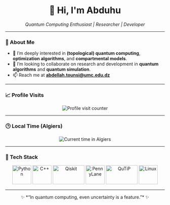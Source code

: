 <h1 align="center">👋 Hi, I'm Abduhu</h1>

<p align="center">
  <em>Quantum Computing Enthusiast | Researcher | Developer</em>
</p>

---

### 👀 About Me
- 🔭 I’m deeply interested in **(topological) quantum computing**, **optimization algorithms**, and **compartmental models**.  
- 💞️ I’m looking to collaborate on research and development in **quantum algorithms** and **quantum simulation**.  
- 📫 Reach me at **abdellah.tounsi@umc.edu.dz**

---

### 📈 Profile Visits  
<p align="center">
  <img src="https://komarev.com/ghpvc/?username=Abduhu&label=Profile%20Visits&color=0e75b6&style=for-the-badge" alt="Profile visit counter" />
</p>

---

### 🕒 Local Time (Algiers)

<p align="center">
  <img src="https://img.shields.io/badge/dynamic/json?url=https://worldtimeapi.org/api/timezone/Africa/Algiers&label=Time%20Now&query=datetime&color=0e75b6&style=for-the-badge&logo=clockify" alt="Current time in Algiers">
</p>


---

### 🧠 Tech Stack

<p align="center">
  <img src="https://cdn.jsdelivr.net/gh/devicons/devicon/icons/python/python-original.svg" alt="Python" width="60" height="60"/>
  <img src="https://cdn.jsdelivr.net/gh/devicons/devicon/icons/cplusplus/cplusplus-original.svg" alt="C++" width="60" height="60"/>
  <img src="https://upload.wikimedia.org/wikipedia/commons/5/51/Qiskit-Logo.svg" alt="Qiskit" width="100" height="60"/>
  <img src="https://avatars.githubusercontent.com/u/64286425?s=200&v=4" alt="PennyLane" width="60" height="60"/>
  <img src="https://qutip.org/images/logo.png" alt="QuTiP" width="100" height="60"/>
  <img src="https://cdn.jsdelivr.net/gh/devicons/devicon/icons/linux/linux-original.svg" alt="Linux" width="60" height="60"/>
</p>

---

<p align="center">
  ✨ *“In quantum computing, even uncertainty is a feature.”* ✨
</p>
